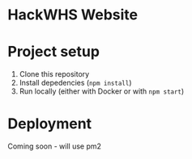 # HackWHS Website

# Project setup

1. Clone this repository
2. Install depedencies (`npm install`)
3. Run locally (either with Docker or with `npm start`)

# Deployment

Coming soon - will use pm2
